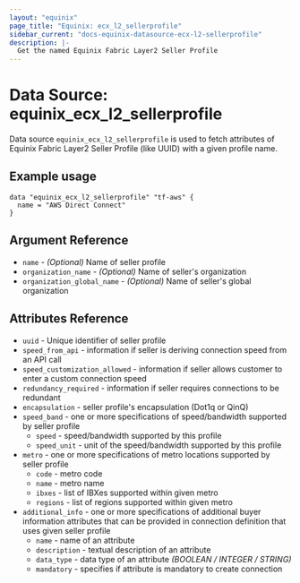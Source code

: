 ```yaml
---
layout: "equinix"
page_title: "Equinix: ecx_l2_sellerprofile"
sidebar_current: "docs-equinix-datasource-ecx-l2-sellerprofile"
description: |-
  Get the named Equinix Fabric Layer2 Seller Profile
---
```


# Data Source: equinix_ecx_l2_sellerprofile

Data source `equinix_ecx_l2_sellerprofile` is used to fetch attributes of
Equinix Fabric Layer2 Seller Profile (like UUID) with a given profile name.

## Example usage

```hcl
data "equinix_ecx_l2_sellerprofile" "tf-aws" {
  name = "AWS Direct Connect"
}
```

## Argument Reference

- `name` - _(Optional)_ Name of seller profile
- `organization_name` - _(Optional)_ Name of seller's organization
- `organization_global_name` - _(Optional)_ Name of seller's global organization

## Attributes Reference

- `uuid` - Unique identifier of seller profile
- `speed_from_api` - information if seller is deriving connection speed from an
API call
- `speed_customization_allowed` - information if seller allows customer to enter
a custom connection speed
- `redundancy_required` - information if seller requires connections to be redundant
- `encapsulation` - seller profile's encapsulation (Dot1q or QinQ)
- `speed_band` - one or more specifications of speed/bandwidth supported by
seller profile
  - `speed` - speed/bandwidth supported by this profile
  - `speed_unit` - unit of the speed/bandwidth supported by this profile
- `metro` - one or more specifications of metro locations supported by seller profile
  - `code` - metro code
  - `name` - metro name
  - `ibxes` - list of IBXes supported within given metro
  - `regions` - list of regions supported within given metro
- `additional_info` - one or more specifications of additional buyer information
attributes that can be provided in connection definition that uses given seller profile
  - `name` - name of an attribute
  - `description` - textual description of an attribute
  - `data_type` - data type of an attribute _(BOOLEAN / INTEGER / STRING)_
  - `mandatory` - specifies if attribute is mandatory to create connection
